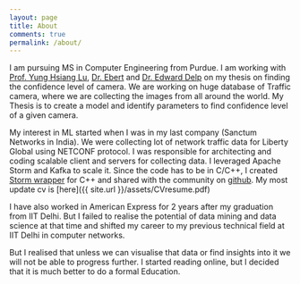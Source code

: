 ```yaml
---
layout: page
title: About
comments: true
permalink: /about/
---
```


I am pursuing MS in Computer Engineering from Purdue. I am working with [Prof. Yung Hsiang Lu](https://engineering.purdue.edu/HELPS/Faculty/yunglu.html), [Dr. Ebert](https://engineering.purdue.edu/~ebertd/) and [Dr. Edward Delp](https://engineering.purdue.edu/~ace/) on my thesis on finding the confidence level of camera. We are working on huge database of Traffic camera, where we are collecting the images from all around the world. My Thesis is to create a model and identify parameters to find confidence level of a given camera.

My interest in ML started when I was in my last company (Sanctum Networks in India). We were collecting lot of network traffic data for Liberty Global using NETCONF protocol. I was responsible for architecting and coding scalable client and servers for collecting data. I leveraged Apache Storm and Kafka to scale it.
Since the code has to be in C/C++, I created [Storm wrapper](https://github.com/anieshchawla/StormWrapperCpp) for C++ and shared with the community on [github](https://github.com/anieshchawla/StormWrapperCpp).
My most update cv is [here]({{ site.url }}/assets/CVresume.pdf)

I have also worked in American Express for 2 years after my graduation from IIT Delhi. But I failed to realise the potential of data mining and data science at that time and shifted my career to my previous technical field at IIT Delhi in computer networks.

But I realised that unless we can visualise that data or find insights into it we will not be able to progress further. I started reading online, but I decided that it is much better to do a formal Education.
